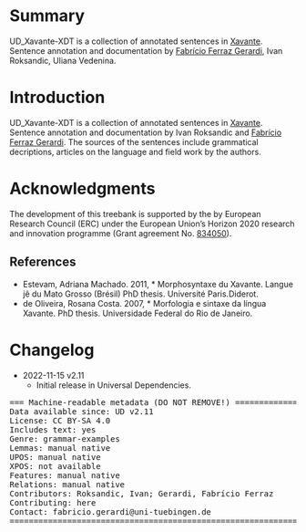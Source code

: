 # Summary

UD_Xavante-XDT is a collection of annotated sentences in [Xavante](https://glottolog.org/resource/languoid/id/xava1240). Sentence annotation and documentation by [Fabrício Ferraz Gerardi](http://languagestructure.github.io/), Ivan Roksandic, Uliana Vedenina.


# Introduction

UD_Xavante-XDT is a collection of annotated sentences in [Xavante](https://glottolog.org/resource/languoid/id/xava1240). Sentence annotation and documentation by Ivan Roksandic and [Fabrício Ferraz Gerardi](http://languagestructure.github.io/). The sources of the sentences include grammatical decriptions, articles on the language and field work by the authors.


# Acknowledgments

The development of this treebank is supported by the by European Research Council (ERC) under the European Union’s Horizon 2020 research and innovation programme (Grant agreement No. [834050](https://uni-tuebingen.de/fakultaeten/philosophische-fakultaet/fachbereiche/neuphilologie/seminar-fuer-sprachwissenschaft/arbeitsbereiche/allg-sprachwissenschaft/projekte/crosslingference/)).

## References

* Estevam, Adriana Machado. 2011, * Morphosyntaxe du Xavante. Langue jê du Mato Grosso (Brésil) PhD thesis. Université Paris.Diderot.
* de Oliveira, Rosana Costa. 2007,  * Morfologia e sintaxe da língua Xavante. PhD thesis. Universidade Federal do Rio de Janeiro. 


# Changelog

* 2022-11-15 v2.11
  * Initial release in Universal Dependencies.


<pre>
=== Machine-readable metadata (DO NOT REMOVE!) ================================
Data available since: UD v2.11
License: CC BY-SA 4.0
Includes text: yes
Genre: grammar-examples
Lemmas: manual native
UPOS: manual native
XPOS: not available
Features: manual native
Relations: manual native
Contributors: Roksandic, Ivan; Gerardi, Fabrício Ferraz
Contributing: here
Contact: fabricio.gerardi@uni-tuebingen.de
===============================================================================
</pre>
